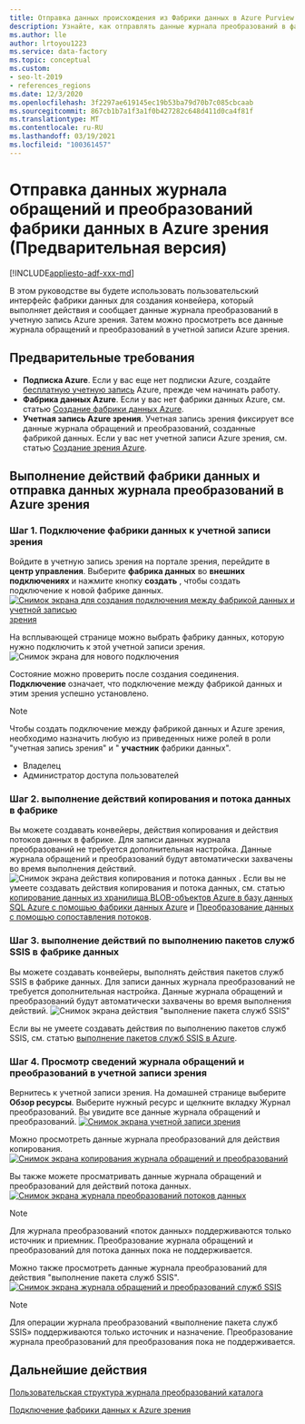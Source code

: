 ```yaml
---
title: Отправка данных происхождения из Фабрики данных в Azure Purview
description: Узнайте, как отправлять данные журнала преобразований в фабрике данных в Azure зрения
ms.author: lle
author: lrtoyou1223
ms.service: data-factory
ms.topic: conceptual
ms.custom:
- seo-lt-2019
- references_regions
ms.date: 12/3/2020
ms.openlocfilehash: 3f2297ae619145ec19b53ba79d70b7c085cbcaab
ms.sourcegitcommit: 867cb1b7a1f3a1f0b427282c648d411d0ca4f81f
ms.translationtype: MT
ms.contentlocale: ru-RU
ms.lasthandoff: 03/19/2021
ms.locfileid: "100361457"
---
```

# <a name="push-data-factory-lineage-data-to-azure-purview-preview"></a>Отправка данных журнала обращений и преобразований фабрики данных в Azure зрения (Предварительная версия)

[!INCLUDE[appliesto-adf-xxx-md](includes/appliesto-adf-xxx-md.md)]

В этом руководстве вы будете использовать пользовательский интерфейс фабрики данных для создания конвейера, который выполняет действия и сообщает данные журнала преобразований в учетную запись Azure зрения. Затем можно просмотреть все данные журнала обращений и преобразований в учетной записи Azure зрения.

## <a name="prerequisites"></a>Предварительные требования
* **Подписка Azure**. Если у вас еще нет подписки Azure, создайте [бесплатную учетную запись](https://azure.microsoft.com/free/) Azure, прежде чем начинать работу.
* **Фабрика данных Azure**. Если у вас нет фабрики данных Azure, см. статью [Создание фабрики данных Azure](./quickstart-create-data-factory-portal.md).
* **Учетная запись Azure зрения**. Учетная запись зрения фиксирует все данные журнала обращений и преобразований, созданные фабрикой данных. Если у вас нет учетной записи Azure зрения, см. статью [Создание зрения Azure](../purview/create-catalog-portal.md).


## <a name="run-data-factory-activities-and-push-lineage-data-to-azure-purview"></a>Выполнение действий фабрики данных и отправка данных журнала преобразований в Azure зрения
### <a name="step-1--connect-data-factory-to-your-purview-account"></a>Шаг 1. Подключение фабрики данных к учетной записи зрения
Войдите в учетную запись зрения на портале зрения, перейдите в **центр управления**. Выберите **фабрика данных** во **внешних подключениях** и нажмите кнопку **создать** , чтобы создать подключение к новой фабрике данных. 
[![Снимок экрана для создания подключения между фабрикой данных и учетной записью ](./media/data-factory-purview/connect-adf-to-purview.png) зрения ](./media/data-factory-purview/connect-adf-to-purview.png#lightbox)

На всплывающей странице можно выбрать фабрику данных, которую нужно подключить к этой учетной записи зрения. 
![Снимок экрана для нового подключения](./media/data-factory-purview/new-adf-purview-connection.png)

Состояние можно проверить после создания соединения. **Подключение** означает, что подключение между фабрикой данных и этим зрения успешно установлено. 
> [!NOTE]
> Чтобы создать подключение между фабрикой данных и Azure зрения, необходимо назначить любую из приведенных ниже ролей в роли "учетная запись зрения" и " **участник** фабрики данных".
> - Владелец
> - Администратор доступа пользователей

### <a name="step-2-run-copy-and-dataflow-activities-in-data-factory"></a>Шаг 2. выполнение действий копирования и потока данных в фабрике
Вы можете создавать конвейеры, действия копирования и действия потоков данных в фабрике. Для записи данных журнала преобразований не требуется дополнительная настройка. Данные журнала обращений и преобразований будут автоматически захвачены во время выполнения действий.
![Снимок экрана действия копирования и потока данных ](./media/data-factory-purview/adf-activities-for-lineage.png) . Если вы не умеете создавать действия копирования и потока данных, см. статью [копирование данных из хранилища BLOB-объектов Azure в базу данных SQL Azure с помощью фабрики данных Azure](./tutorial-copy-data-portal.md) и [Преобразование данных с помощью сопоставления потоков](./tutorial-data-flow.md).

### <a name="step-3-run-execute-ssis-package-activities-in-data-factory"></a>Шаг 3. выполнение действий по выполнению пакетов служб SSIS в фабрике данных
Вы можете создавать конвейеры, выполнять действия пакетов служб SSIS в фабрике данных. Для записи данных журнала преобразований не требуется дополнительная настройка. Данные журнала обращений и преобразований будут автоматически захвачены во время выполнения действий.
![Снимок экрана действия "выполнение пакета служб SSIS"](./media/data-factory-purview/ssis-activities-for-lineage.png)

Если вы не умеете создавать действия по выполнению пакетов служб SSIS, см. статью [выполнение пакетов служб SSIS в Azure](./tutorial-deploy-ssis-packages-azure.md).

### <a name="step-4-view-lineage-information-in-your-purview-account"></a>Шаг 4. Просмотр сведений журнала обращений и преобразований в учетной записи зрения
Вернитесь к учетной записи зрения. На домашней странице выберите **Обзор ресурсы**. Выберите нужный ресурс и щелкните вкладку Журнал преобразований. Вы увидите все данные журнала обращений и преобразований.
[![Снимок экрана учетной записи ](./media/data-factory-purview/view-dataset.png) зрения ](./media/data-factory-purview/view-dataset.png#lightbox)

Можно просмотреть данные журнала преобразований для действия копирования.
[![Снимок экрана копирования журнала обращений и преобразований ](./media/data-factory-purview/copy-lineage.png)](./media/data-factory-purview/copy-lineage.png#lightbox)

Вы также можете просматривать данные журнала обращений и преобразований для действий потока данных.
[![Снимок экрана журнала преобразований ](./media/data-factory-purview/dataflow-lineage.png) потоков данных ](./media/data-factory-purview/dataflow-lineage.png#lightbox)

> [!NOTE] 
> Для журнала преобразований «поток данных» поддерживаются только источник и приемник. Преобразование журнала обращений и преобразований для потока данных пока не поддерживается.

Можно также просмотреть данные журнала преобразований для действия "выполнение пакета служб SSIS".
[![Снимок экрана журнала обращений и преобразований ](./media/data-factory-purview/ssis-lineage.png) служб SSIS ](./media/data-factory-purview/ssis-lineage.png#lightbox)

> [!NOTE] 
> Для операции журнала преобразований «выполнение пакета служб SSIS» поддерживаются только источник и назначение. Преобразование журнала преобразований для преобразования пока не поддерживается.

## <a name="next-steps"></a>Дальнейшие действия
[Пользовательская структура журнала преобразований каталога](../purview/catalog-lineage-user-guide.md)

[Подключение фабрики данных к Azure зрения](connect-data-factory-to-azure-purview.md)